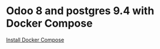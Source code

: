 # Odoo 8 and postgres 9.4 with Docker Compose

[Install Docker Compose](https://docs.docker.com/compose/install/)
